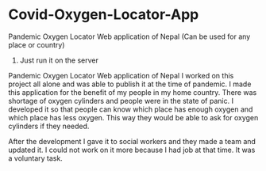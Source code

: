 # Covid-Oxygen-Locator-App
Pandemic Oxygen Locator Web application of Nepal  (Can be used for any place or country)
1. Just run it on the server

Pandemic Oxygen Locator Web application of Nepal
I worked on this project all alone and was able to publish it at the time of pandemic. I made this application for the benefit of my people in my home country. There was shortage of oxygen cylinders and people were in the state of panic. I developed it so that people can know which place has enough oxygen  and which place has less oxygen. This way they would be able to ask for oxygen cylinders if they needed.

After the development I gave it to social workers and they made a team and updated it. I could not work on it more because I had job at that time. It was a voluntary task.
